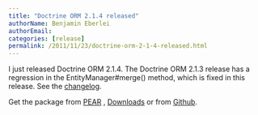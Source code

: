 ```yaml
---
title: "Doctrine ORM 2.1.4 released"
authorName: Benjamin Eberlei
authorEmail:
categories: [release]
permalink: /2011/11/23/doctrine-orm-2-1-4-released.html
---
```

I just released Doctrine ORM 2.1.4. The Doctrine ORM 2.1.3 release has a
regression in the EntityManager\#merge() method, which is fixed in this
release. See the
[changelog](https://www.doctrine-project.org/jira/browse/DDC/fixforversion/10165).

Get the package from [PEAR](http://pear.doctrine-project.org) ,
[Downloads](https://www.doctrine-project.org/projects) or from
[Github](https://github.com/doctrine/doctrine2).
